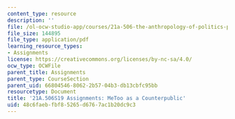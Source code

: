 ```yaml
---
content_type: resource
description: ''
file: /ol-ocw-studio-app/courses/21a-506-the-anthropology-of-politics-persuasion-and-power-spring-2019/48c6faebfbf85265d6767ac1b20dc9c3_MIT21A_506S19_FinalPaperExample1.pdf
file_size: 144895
file_type: application/pdf
learning_resource_types:
- Assignments
license: https://creativecommons.org/licenses/by-nc-sa/4.0/
ocw_type: OCWFile
parent_title: Assignments
parent_type: CourseSection
parent_uid: 66804546-8062-2b57-04b3-db13cbfc95bb
resourcetype: Document
title: '21A.506S19 Assignments: MeToo as a Counterpublic'
uid: 48c6faeb-fbf8-5265-d676-7ac1b20dc9c3
---
```

